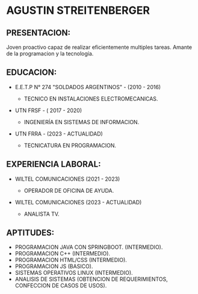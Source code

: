 # AGUSTIN STREITENBERGER

## PRESENTACION:
Joven proactivo capaz de realizar eficientemente multiples tareas. Amante de la programacion y la tecnología.

## EDUCACION:

* E.E.T.P N° 274 "SOLDADOS ARGENTINOS" - (2010 - 2016)
    * TECNICO EN INSTALACIONES ELECTROMECANICAS.

* UTN FRSF - ( 2017 - 2020)
    * INGENIERÍA EN SISTEMAS DE INFORMACION.

* UTN FRRA - (2023 - ACTUALIDAD)
    * TECNICATURA EN PROGRAMACION.

## EXPERIENCIA LABORAL:

* WILTEL COMUNICACIONES (2021 - 2023)
    * OPERADOR DE OFICINA DE AYUDA.

* WILTEL COMUNICACIONES (2023 - ACTUALIDAD)
    * ANALISTA TV.

## APTITUDES:

* PROGRAMACION JAVA CON SPRINGBOOT. (INTERMEDIO).
* PROGRAMACION C++ (INTERMEDIO).
* PROGRAMACION HTML/CSS (INTERMEDIO).
* PROGRAMACION JS (BASICO).
* SISTEMAS OPERATIVOS LINUX (INTERMEDIO).
* ANALISIS DE SISTEMAS (OBTENCION DE REQUERIMIENTOS, CONFECCION DE CASOS DE USOS).


